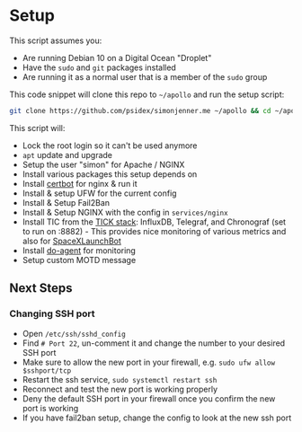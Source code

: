 # Setup

This script assumes you:
- Are running Debian 10 on a Digital Ocean "Droplet"
- Have the `sudo` and `git` packages installed
- Are running it as a normal user that is a member of the `sudo` group

This code snippet will clone this repo to `~/apollo` and run the setup script:

```bash
git clone https://github.com/psidex/simonjenner.me ~/apollo && cd ~/apollo/setup && sudo bash setup
```

This script will:

- Lock the root login so it can't be used anymore
- `apt` update and upgrade
- Setup the user "simon" for Apache / NGINX
- Install various packages this setup depends on
- Install [certbot](https://certbot.eff.org/) for nginx & run it
- Install & setup UFW for the current config
- Install & Setup Fail2Ban
- Install & Setup NGINX with the config in `services/nginx`
- Install TIC from the [TICK stack](https://www.influxdata.com/time-series-platform/): InfluxDB, Telegraf, and Chronograf (set to run on :8882) - This provides nice monitoring of various metrics and also for [SpaceXLaunchBot](https://github.com/r-spacex/SpaceXLaunchBot)
- Install [do-agent](https://github.com/digitalocean/do-agent) for monitoring
- Setup custom MOTD message

## Next Steps

### Changing SSH port

- Open `/etc/ssh/sshd_config`
- Find `# Port 22`, un-comment it and change the number to your desired SSH port
- Make sure to allow the new port in your firewall, e.g. `sudo ufw allow $sshport/tcp`
- Restart the ssh service, `sudo systemctl restart ssh`
- Reconnect and test the new port is working properly
- Deny the default SSH port in your firewall once you confirm the new port is working
- If you have fail2ban setup, change the config to look at the new ssh port
